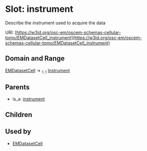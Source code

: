 
# Slot: instrument

Describe the instrument used to acquire the data

URI: [https://w3id.org/osc-em/oscem-schemas-cellular-tomo/EMDatasetCell_instrument](https://w3id.org/osc-em/oscem-schemas-cellular-tomo/EMDatasetCell_instrument)


## Domain and Range

[EMDatasetCell](EMDatasetCell.md) &#8594;  <sub>1..1</sub> [Instrument](Instrument.md)

## Parents

 *  is_a: [instrument](instrument.md)

## Children


## Used by

 * [EMDatasetCell](EMDatasetCell.md)
